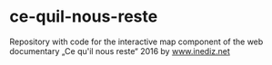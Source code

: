 # ce-quil-nous-reste
Repository with code for the interactive map component of the web documentary „Ce qu'il nous reste“ 2016 by www.inediz.net
